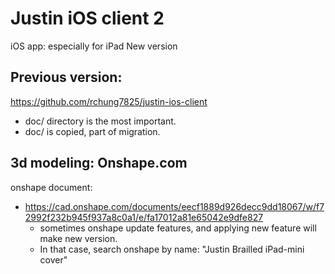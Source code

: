 # Justin iOS client 2

iOS app:  especially for iPad
New version

## Previous version:

https://github.com/rchung7825/justin-ios-client
  - doc/ directory is the most important.
  - doc/ is copied, part of migration.

## 3d modeling:  Onshape.com

onshape document: 
  - https://cad.onshape.com/documents/eecf1889d926decc9dd18067/w/f72992f232b945f937a8c0a1/e/fa17012a81e65042e9dfe827
    - sometimes onshape update features, and applying new feature will make new version.
    - In that case, search onshape by name: "Justin Brailled iPad-mini cover"


